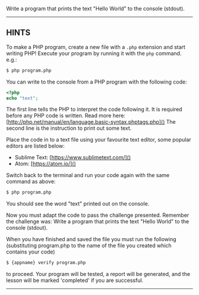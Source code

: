 Write a program that prints the text "Hello World" to the console (stdout).

----------------------------------------------------------------------
## HINTS

To make a PHP program, create a new file with a `.php` extension and start writing PHP! Execute your program by running it with the
`php` command. e.g.:

```sh
$ php program.php
```

You can write to the console from a PHP program with the following code:

```php
<?php
echo "text";
```

The first line tells the PHP to interpret the code following it. It is required before any PHP code is written. Read more here: [http://php.net/manual/en/language.basic-syntax.phptags.php]()
The second line is the instruction to print out some text.

Place the code in to a text file using your favourite text editor, some popular editors are listed below:

* Sublime Text: [https://www.sublimetext.com/]()
* Atom: [https://atom.io/]()

Switch back to the terminal and run your code again with the same command as above:

```sh
$ php program.php
```

You should see the word "text" printed out on the console.

Now you must adapt the code to pass the challenge presented. Remember the challenge was: Write a program that prints the text "Hello World" to the console (stdout).


When you have finished and saved the file you must run the following (substituting program.php to the name of the file you created which contains your code)

```sh
$ {appname} verify program.php
```

to proceed. Your program will be tested, a report will be generated, and the lesson will be marked 'completed' if you are successful.

----------------------------------------------------------------------
